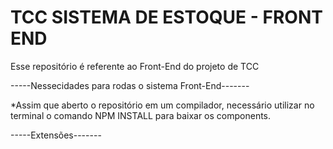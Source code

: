 # TCC SISTEMA DE ESTOQUE - FRONT END

Esse repositório é referente ao Front-End do projeto de TCC

-----Nessecidades para rodas o sistema Front-End-------

\*Assim que aberto o repositório em um compilador, necessário utilizar no terminal o comando NPM INSTALL para baixar os components.

-----Extensões-------
